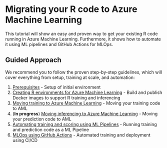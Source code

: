 # Migrating your R code to Azure Machine Learning

This tutorial will show an easy and proven way to get your existing R code running in Azure Machine Learning. Furthermore, it shows how to automate it using ML pipelines and GitHub Actions for MLOps.

## Guided Approach

We recommend you to follow the proven step-by-step guidelines, which will cover everything from setup, training at scale, and automation:

1. [Prerequisites](00-prerequisites.md) - Setup of initial environment
1. [Creating R environments for Azure Machine Learning](01-Renvironment.md) - Build and publish Docker images to support R training and inferencing
1. [Moving training to Azure Machine Learning](02-training.md) - Moving your training code to AML
1. (**In progress**) [Moving inferencing to Azure Machine Learning](03-inferencing.md) - Moving your prediction code to AML
1. [Automating training and scoring using ML Pipelines](04-pipelines.md) - Running training and prediction code as a ML Pipeline
1. [MLOps using GitHub Actions](05-automation.md) - Automated training and deployment using CI/CD